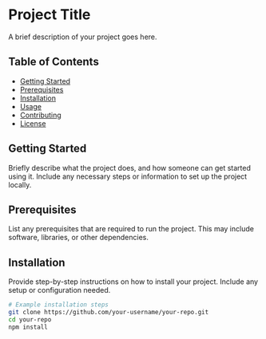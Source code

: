 # Project Title

A brief description of your project goes here.

## Table of Contents

- [Getting Started](#getting-started)
- [Prerequisites](#prerequisites)
- [Installation](#installation)
- [Usage](#usage)
- [Contributing](#contributing)
- [License](#license)

## Getting Started

Briefly describe what the project does, and how someone can get started using it. Include any necessary steps or information to set up the project locally.

## Prerequisites

List any prerequisites that are required to run the project. This may include software, libraries, or other dependencies.

## Installation

Provide step-by-step instructions on how to install your project. Include any setup or configuration needed.

```bash
# Example installation steps
git clone https://github.com/your-username/your-repo.git
cd your-repo
npm install
